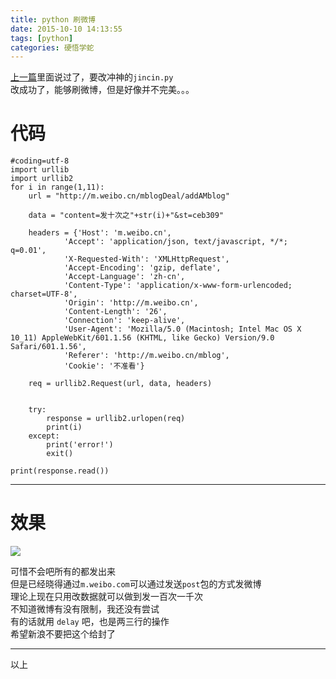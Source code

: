 ```yaml
---
title: python 刷微博
date: 2015-10-10 14:13:55
tags: [python]
categories: 硬悟学蛇
---
```

[上一篇](//gaoryrt.github.io/2015/10/09/whatsup/)里面说过了，要改冲神的`jincin.py`   
改成功了，能够刷微博，但是好像并不完美。。。  
<!--more-->
# 代码
```
#coding=utf-8
import urllib
import urllib2
for i in range(1,11):
    url = "http://m.weibo.cn/mblogDeal/addAMblog"

    data = "content=发十次之"+str(i)+"&st=ceb309"

    headers = {'Host': 'm.weibo.cn',
            'Accept': 'application/json, text/javascript, */*; q=0.01',
            'X-Requested-With': 'XMLHttpRequest',
            'Accept-Encoding': 'gzip, deflate',
            'Accept-Language': 'zh-cn',
            'Content-Type': 'application/x-www-form-urlencoded; charset=UTF-8',
            'Origin': 'http://m.weibo.cn',
            'Content-Length': '26',
            'Connection': 'keep-alive',
            'User-Agent': 'Mozilla/5.0 (Macintosh; Intel Mac OS X 10_11) AppleWebKit/601.1.56 (KHTML, like Gecko) Version/9.0 Safari/601.1.56',
            'Referer': 'http://m.weibo.cn/mblog',
            'Cookie': '不准看'}

    req = urllib2.Request(url, data, headers)


    try:
        response = urllib2.urlopen(req)
        print(i)
    except:
        print('error!')
        exit()

print(response.read())

```
***
# 效果
![](//ww1.sinaimg.cn/large/a243ad6cjw1eww0ouwkvrj207k0dm3zb.jpg)

可惜不会吧所有的都发出来  
但是已经晓得通过`m.weibo.com`可以通过发送`post`包的方式发微博  
理论上现在只用改数据就可以做到发一百次一千次  
不知道微博有没有限制，我还没有尝试  
有的话就用 `delay` 吧，也是两三行的操作  
希望新浪不要把这个给封了
***
以上

